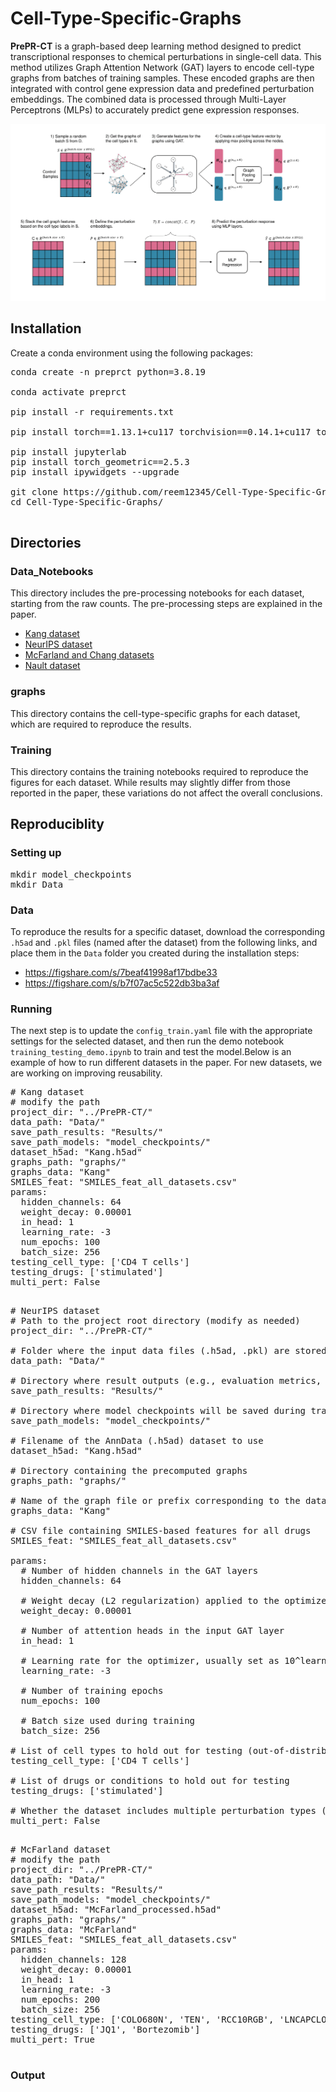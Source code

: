 # Cell-Type-Specific-Graphs

**PrePR-CT** is a graph-based deep learning method designed to predict transcriptional responses to chemical perturbations in single-cell data. This method utilizes Graph Attention Network (GAT) layers to encode cell-type graphs from batches of training samples. These encoded graphs are then integrated with control gene expression data and predefined perturbation embeddings. The combined data is processed through Multi-Layer Perceptrons (MLPs) to accurately predict gene expression responses.

![Graphical Abstract](PrePR-CT.png)

## Installation

Create a conda environment using the following packages:
<pre>
conda create -n preprct python=3.8.19

conda activate preprct

pip install -r requirements.txt

pip install torch==1.13.1+cu117 torchvision==0.14.1+cu117 torchaudio==0.13.1 --extra-index-url https://download.pytorch.org/whl/cu117

pip install jupyterlab
pip install torch_geometric==2.5.3
pip install ipywidgets --upgrade

git clone https://github.com/reem12345/Cell-Type-Specific-Graphs.git
cd Cell-Type-Specific-Graphs/ 

</pre>

## Directories

### Data_Notebooks
This directory includes the pre-processing notebooks for each dataset, starting from the raw counts. The pre-processing steps are explained in the paper.
* [Kang dataset](https://www.ncbi.nlm.nih.gov/geo/query/acc.cgi?acc=GSE96583)
* [NeurIPS dataset](https://www.kaggle.com/competitions/open-problems-single-cell-perturbations)
* [McFarland and Chang datasets](http://projects.sanderlab.org/scperturb/datavzrd/scPerturb_vzrd_v1/dataset_info/index_1.html)
* [Nault dataset](https://github.com/BhattacharyaLab/scVIDR/tree/main)

### graphs 
This directory contains the cell-type-specific graphs for each dataset, which are required to reproduce the results.

### Training

This directory contains the training notebooks required to reproduce the figures for each dataset. While results may slightly differ from those reported in the paper, these variations do not affect the overall conclusions.

## Reproduciblity
### Setting up
<pre>
mkdir model_checkpoints
mkdir Data
</pre> 

### Data
To reproduce the results for a specific dataset, download the corresponding `.h5ad` and `.pkl` files (named after the dataset) from the following links, and place them in the `Data` folder you created during the installation steps: 

- https://figshare.com/s/7beaf41998af17bdbe33  
- https://figshare.com/s/b7f07ac5c522db3ba3af

### Running
The next step is to update the `config_train.yaml` file with the appropriate settings for the selected dataset, and then run the demo notebook `training_testing_demo.ipynb` to train and test the model.Below is an example of how to run different datasets in the paper. For new datasets, we are working on improving reusability.


<pre>
# Kang dataset
# modify the path
project_dir: "../PrePR-CT/"
data_path: "Data/"
save_path_results: "Results/"
save_path_models: "model_checkpoints/"
dataset_h5ad: "Kang.h5ad"
graphs_path: "graphs/"
graphs_data: "Kang"
SMILES_feat: "SMILES_feat_all_datasets.csv"
params:
  hidden_channels: 64
  weight_decay: 0.00001
  in_head: 1
  learning_rate: -3
  num_epochs: 100
  batch_size: 256
testing_cell_type: ['CD4 T cells']
testing_drugs: ['stimulated']
multi_pert: False

</pre>


<pre>
# NeurIPS dataset
# Path to the project root directory (modify as needed)
project_dir: "../PrePR-CT/"

# Folder where the input data files (.h5ad, .pkl) are stored
data_path: "Data/"

# Directory where result outputs (e.g., evaluation metrics, plots) will be saved
save_path_results: "Results/"

# Directory where model checkpoints will be saved during training
save_path_models: "model_checkpoints/"

# Filename of the AnnData (.h5ad) dataset to use
dataset_h5ad: "Kang.h5ad"

# Directory containing the precomputed graphs
graphs_path: "graphs/"

# Name of the graph file or prefix corresponding to the dataset (without extension)
graphs_data: "Kang"

# CSV file containing SMILES-based features for all drugs
SMILES_feat: "SMILES_feat_all_datasets.csv"

params:
  # Number of hidden channels in the GAT layers
  hidden_channels: 64

  # Weight decay (L2 regularization) applied to the optimizer
  weight_decay: 0.00001

  # Number of attention heads in the input GAT layer
  in_head: 1

  # Learning rate for the optimizer, usually set as 10^learning_rate (e.g., -3 → 0.001)
  learning_rate: -3

  # Number of training epochs
  num_epochs: 100

  # Batch size used during training
  batch_size: 256

# List of cell types to hold out for testing (out-of-distribution evaluation)
testing_cell_type: ['CD4 T cells']

# List of drugs or conditions to hold out for testing
testing_drugs: ['stimulated']

# Whether the dataset includes multiple perturbation types (e.g., different dosages, durations, or drugs) 
multi_pert: False

</pre>


<pre>
# McFarland dataset
# modify the path
project_dir: "../PrePR-CT/"
data_path: "Data/"
save_path_results: "Results/"
save_path_models: "model_checkpoints/"
dataset_h5ad: "McFarland_processed.h5ad"
graphs_path: "graphs/"
graphs_data: "McFarland"
SMILES_feat: "SMILES_feat_all_datasets.csv"
params:
  hidden_channels: 128
  weight_decay: 0.00001
  in_head: 1
  learning_rate: -3
  num_epochs: 200
  batch_size: 256
testing_cell_type: ['COLO680N', 'TEN', 'RCC10RGB', 'LNCAPCLONEFGC', 'BICR31']
testing_drugs: ['JQ1', 'Bortezomib']
multi_pert: True

</pre>


### Output
